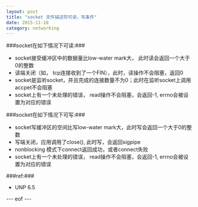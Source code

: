 ```yaml
---
layout: post
title: "socket 文件描述符可读，写条件"
date: 2015-11-18
category: networking 
---
```


###socket在如下情况下可读:###
* socket接受缓冲区中的数据量比low-water mark大， 此时读会返回一个大于0的整数
* 读端关闭（如， tcp连接收到了一个FIN），此时，读操作不会阻塞，返回0
* socket是监听socket，并且完成的连接数量不为0；此时在监听socket上调用accpet不会阻塞
* socket上有一个未处理的错误， read操作不会阻塞，会返回-1, errno会被设置为对应的错误

###socket在如下情况下可写:###
* socket写缓冲区的空间比写low-water mark大，此时写会返回一个大于0的整数
* 写端关闭，应用调用了close(), 此时写，会返回sigpipe
* nonblocking 模式下connect返回成功，或者connect失败
* socket上有一个未处理的错误， read操作不会阻塞，会返回-1, errno会被设置为对应的错误

###ref:###
* UNP 6.5 

--- eof ---
